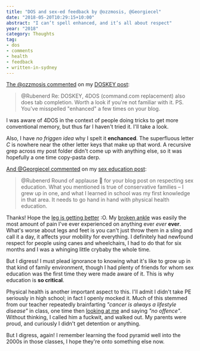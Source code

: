 ```yaml
---
title: "DOS and sex-ed feedback by @ozzmosis, @Georgiecel"
date: "2018-05-20T10:29:15+10:00"
abstract: "I can’t spell enhanced, and it’s all about respect"
year: "2018"
category: Thoughts
tag:
- dos
- comments
- health
- feedback
- written-in-sydney
---
```

[The @ozzmosis commented] on my [DOSKEY post]\:

> @Rubenerd Re: DOSKEY, 4DOS (command.com replacement) also does tab completion. Worth a look if you're not familiar with it. PS. You've misspelled "enhanced" a few times on your blog.

I was aware of 4DOS in the context of people doing tricks to get more conventional memory, but thus far I haven't tried it. I'll take a look.

Also, I have *no friggen idea* why I spelt it **enchanced**. The superfluous letter *C* is nowhere near the other letter keys that make up that word. A recursive grep across my post folder didn't come up with anything else, so it was hopefully a one time copy-pasta derp.

[And @Georgiecel commented] on my [sex education post]\:

> @Rubenerd Round of applause 👏 for your blog post on respecting sex education. What you mentioned is true of conservative families – I grew up in one, and what I learned in school was my first knowledge in that area. It needs to go hand in hand with physical health education.

Thanks! Hope the [leg is getting better] :O. My [broken ankle] was easily the most amount of pain I've ever experienced on anything ever *ever* **ever**. What's worse about legs and feet is you can't just throw them in a sling and call it a day, it affects your mobility for everything. I definitely had newfound respect for people using canes and wheelchairs, I had to do that for six months and I was a whinging little crybaby the whole time. 

But I digress! I must plead ignorance to knowing what it's like to grow up in that kind of family environment, though I had plenty of friends for whom sex education was the first time they were made aware of it. This is why education is **so critical**.

Physical health is another important aspect to this. I'll admit I didn't take PE seriously in high school; in fact I openly mocked it. Much of this stemmed from our teacher repeatedly brainfarting *"cancer is always a lifestyle disease"* in class, one time then [looking at me] and saying *"no offence"*. Without thinking, I called him a fuckwit, and walked out. My parents were proud, and curiously I didn't get detention or anything.

But I digress, again! I remember learning the food pyramid well into the 2000s in those classes, I hope they're onto something else now.

[The @ozzmosis commented]: https://twitter.com/zoomosis/status/997751359020548096
[And @Georgiecel commented]: https://twitter.com/georgiecel/status/997692817102131200
[looking at me]: https://rubenerd.com/dedication
[sex education post]: https://rubenerd.com/respect-for-sex-education/
[DOSKEY post]: https://rubenerd.com/paul-houles-enchanced-doskey-pumpkins/
[leg is getting better]: http://hey.georgie.nu/ouch
[broken ankle]: https://rubenerd.com/i-broke-ground-on-sunday-with-my-ankle/

